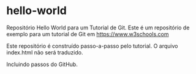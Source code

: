 # hello-world
Repositório Hello World para um Tutorial de Git.
Este é um repositório de exemplo para um tutorial de Git em https://www.w3schools.com

Este repositório é construído passo-a-passo pelo tutorial.
O arquivo index.html não será traduzido.

Incluindo passos do GitHub.
